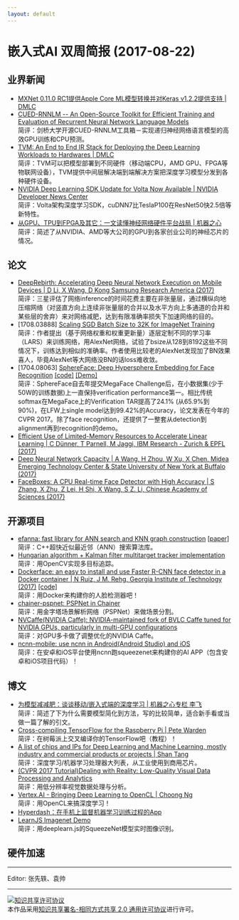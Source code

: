 ```yaml
---
layout: default
---
```


# 嵌入式AI 双周简报 (2017-08-22)

## 业界新闻

- [MXNet 0.11.0 RC1提供Apple Core ML模型转换并对Keras v1.2.2提供支持 | DMLC](https://github.com/apache/incubator-mxnet/releases)</br>
- [CUED-RNNLM -- An Open-Source Toolkit for Efficient Training and Evaluation of Recurrent Neural Network Language Models](http://mi.eng.cam.ac.uk/projects/cued-rnnlm/papers/ICASSP16-Toolkit.pdf)</br>
简评：剑桥大学开源CUED-RNNLM工具箱－实现递归神经网络语言模型的高效GPU训练和CPU预测。  
- [TVM: An End to End IR Stack for Deploying the Deep Learning Workloads to Hardwares | DMLC](http://tvmlang.org/2017/08/17/tvm-release-announcement.html)</br>
简评：TVM可以把模型部署到不同硬件（移动端CPU，AMD GPU、FPGA等物联网设备），TVM提供中间层解决端到端解决方案把深度学习模型分发到各种硬件设备。
- [NVIDIA Deep Learning SDK Update for Volta Now Available | NVIDIA Developer News Center](https://news.developer.nvidia.com/nvidia-deep-learning-sdk-update-for-volta-now-available/)</br>
简评：Volta架构深度学习SDK，cuDNN7比TeslaP100在ResNet50快2.5倍等新特性。
- [从GPU、TPU到FPGA及其它：一文读懂神经网络硬件平台战局 | 机器之心](https://mp.weixin.qq.com/s?__biz=MzA3MzI4MjgzMw==&mid=2650729894&idx=1&sn=e8c3b919fba8a23ee9cd882ee91b0af2)</br>
简评：简述了从NVIDIA、AMD等大公司的GPU到各家创业公司的神经芯片的情况。


## 论文

- [DeepRebirth: Accelerating Deep Neural Network Execution on Mobile Devices | D Li, X Wang, D Kong Samsung Research America (2017)](https://arxiv.org/abs/1708.04728)</br>
简评：三星评估了网络inference的时间花费主要在非张量层，通过横纵向地压缩网络（对竖直方向上连续非张量层的合并以及水平方向上多通道的合并和某些层的舍弃）来对网络减肥，达到有限准确率损失下加速网络的目的。
- [1708.03888] [Scaling SGD Batch Size to 32K for ImageNet Training](https://arxiv.org/abs/1708.03888)</br>
简评：作者提出（基于网络权重和权重更新量）逐层定制不同的学习率（LARS）来训练网络，用AlexNet网络，试验了bsize从128到8192这些不同情况下，训练达到相似的准确率。作者使用比较老的AlexNet发现加了BN效果喜人，毕竟AlexNet等大网络没BN的话loss难收敛。
- [1704.08063] [SphereFace: Deep Hypersphere Embedding for Face Recognition](https://arxiv.org/abs/1704.08063) [[code]](https://github.com/wy1iu/sphereface) [[Demo]](http://v-wb.youku.com/v_show/id_XMjk3NTc1NjMxMg==.html)</br>
简评：SphereFace自去年提交MegaFace Challenge后，在小数据集(少于50W的训练数据)上一直保持verification performance第一。相比传统softmax在MegaFace上的Verification TAR提高了24.1% (从65.9%到90%)，在LFW上single model达到99.42%的Accuracy，论文发表在今年的CVPR 2017。除了face recognition，还提供了一整套从detection到alignment再到recognition的demo。
- [Efficient Use of Limited-Memory Resources to Accelerate Linear Learning | C Dünner, T Parnell, M Jaggi, IBM Research - Zurich & EPFL (2017)](https://arxiv.org/abs/1708.05357) 
- [Deep Neural Network Capacity | A Wang, H Zhou, W Xu, X Chen, Midea Emerging Technology Center & State University of New York at Buffalo (2017)](https://arxiv.org/abs/1708.05029)
- [FaceBoxes: A CPU Real-time Face Detector with High Accuracy | S Zhang, X Zhu, Z Lei, H Shi, X Wang, S Z. Li, Chinese Academy of Sciences (2017)](https://arxiv.org/abs/1708.05234)


## 开源项目

- [efanna: fast library for ANN search and KNN graph construction](https://github.com/fc731097343/efanna) [[paper]](https://arxiv.org/abs/1609.07228)</br>
简评：C++超快近似最近邻（ANN）搜索算法库。
- [Hungarian algorithm + Kalman filter multitarget tracker implementation](https://github.com/Smorodov/Multitarget-tracker)</br>
简评：用OpenCV实现多目标追踪。  
- [Dockerface: an easy to install and use Faster R-CNN face detector in a Docker container | N Ruiz, J M. Rehg, Georgia Institute of Technology (2017)](https://arxiv.org/abs/1708.04370) [[code]](https://github.com/natanielruiz/dockerface)</br>
简评：用Docker来构建你的人脸检测器吧！
- [chainer-pspnet: PSPNet in Chainer](https://github.com/mitmul/chainer-pspnet)</br>
简评：用金字塔场景解析网络（PSPNet）来做场景分割。
- [NVCaffe(NVIDIA Caffe): NVIDIA-maintained fork of BVLC Caffe tuned for NVIDIA GPUs, particularly in multi-GPU configurations](https://github.com/borisgin/nvcaffe-0.16)</br>
简评：对GPU多卡做了调整优化的NVIDIA Caffe。
- [ncnn-mobile: use ncnn in Android(Android Studio) and iOS](https://github.com/dangbo/ncnn-mobile)</br>
简评：在安卓和iOS平台使用ncnn跑squeezenet来构建你的AI APP（包含安卓和iOS项目代码）！

## 博文

- [为模型减减肥：谈谈移动/嵌入式端的深度学习 | 机器之心专栏 李飞](https://mp.weixin.qq.com/s?__biz=MzA3MzI4MjgzMw==&mid=2650729791&idx=2&sn=0b8acd1bc1a4a10d988bc5f8301d6749)</br>
简评：简述了下为什么需要模型简化到方法，写的比较简单，适合新手看或当做一篇了解的引文。
- [Cross-compiling TensorFlow for the Raspberry Pi | Pete Warden](https://petewarden.com/2017/08/20/cross-compiling-tensorflow-for-the-raspberry-pi/)</br>
简评：在树莓派上交叉编译你的TensorFlow吧（教程）！
- [A list of chips and IPs for Deep Learning and Machine Learning, mostly industry and commercial products or projects | Shan Tang](https://basicmi.github.io/Deep-Learning-Processor-List/)</br>
简评：深度学习/机器学习处理器大列表，从工业使用到商用芯片。
- [(CVPR 2017 Tutorial)Dealing with Reality: Low-Quality Visual Data Processing and Analytics](https://pan.baidu.com/s/1i46rWI5#list/path=%2F)</br>
简评：用低分辨率视觉数据处理与分析。
- [Vertex.AI - Bringing Deep Learning to OpenCL | Choong Ng](http://vertex.ai/blog/bringing-deep-learning-to-opencl)</br>
简评：用OpenCL来搞深度学习！
- [Hyperdash：在手机上监督机器学习训练过程的App](https://hyperdash.io/)
- [LearnJS Imagenet Demo](https://pair-code.github.io/deeplearnjs/demos/imagenet/imagenet-demo.html)</br>
简评：用deeplearn.js的SqueezeNet模型实时图像识别。

## 硬件加速


----

Editor: 张先轶、袁帅

----

<a rel="license" href="http://creativecommons.org/licenses/by-sa/2.0/"><img alt="知识共享许可协议" style="border-width:0" src="https://i.creativecommons.org/l/by-sa/2.0/88x31.png" /></a><br />本作品采用<a rel="license" href="http://creativecommons.org/licenses/by-sa/2.0/">知识共享署名-相同方式共享 2.0 通用许可协议</a>进行许可。
